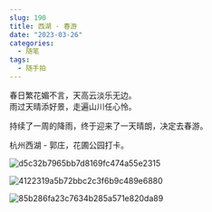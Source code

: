 ```yaml
---
slug: 190
title: 西湖 · 春游
date: "2023-03-26"
categories: 
  - 随笔
tags: 
  - 随手拍
---
```


春日繁花媚不言，天高云淡乐无边。  
雨过天晴添好景，走遍山川任心怜。 

持续了一周的降雨，终于迎来了一天晴朗，决定去春游。

杭州西湖 - 郭庄，花圃公园打卡。

![d5c32b7965bb7d8169fc474a55e2315](https://imgurl.zishu.me/images/old/20230326/d5c32b7965bb7d8169fc474a55e2315.34x05tgzayw0.webp)

![4122319a5b72bbc2c3f6b9c489e6880](https://imgurl.zishu.me/images/old/20230326/4122319a5b72bbc2c3f6b9c489e6880.3pv8lfo9wvs0.webp)

![85b286fa23c7634b285a571e820da89](https://imgurl.zishu.me/images/old/20230326/85b286fa23c7634b285a571e820da89.51s89mma5m80.webp)